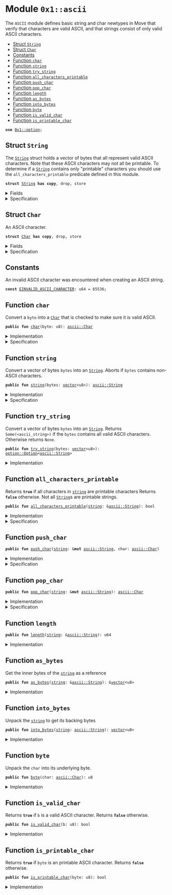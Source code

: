 
<a name="0x1_ascii"></a>

# Module `0x1::ascii`

The <code>ASCII</code> module defines basic string and char newtypes in Move that verify
that characters are valid ASCII, and that strings consist of only valid ASCII characters.


-  [Struct `String`](#0x1_ascii_String)
-  [Struct `Char`](#0x1_ascii_Char)
-  [Constants](#@Constants_0)
-  [Function `char`](#0x1_ascii_char)
-  [Function `string`](#0x1_ascii_string)
-  [Function `try_string`](#0x1_ascii_try_string)
-  [Function `all_characters_printable`](#0x1_ascii_all_characters_printable)
-  [Function `push_char`](#0x1_ascii_push_char)
-  [Function `pop_char`](#0x1_ascii_pop_char)
-  [Function `length`](#0x1_ascii_length)
-  [Function `as_bytes`](#0x1_ascii_as_bytes)
-  [Function `into_bytes`](#0x1_ascii_into_bytes)
-  [Function `byte`](#0x1_ascii_byte)
-  [Function `is_valid_char`](#0x1_ascii_is_valid_char)
-  [Function `is_printable_char`](#0x1_ascii_is_printable_char)


<pre><code><b>use</b> <a href="option.md#0x1_option">0x1::option</a>;
</code></pre>



<a name="0x1_ascii_String"></a>

## Struct `String`

The <code><a href="ascii.md#0x1_ascii_String">String</a></code> struct holds a vector of bytes that all represent
valid ASCII characters. Note that these ASCII characters may not all
be printable. To determine if a <code><a href="ascii.md#0x1_ascii_String">String</a></code> contains only "printable"
characters you should use the <code>all_characters_printable</code> predicate
defined in this module.


<pre><code><b>struct</b> <a href="ascii.md#0x1_ascii_String">String</a> <b>has</b> <b>copy</b>, drop, store
</code></pre>



<details>
<summary>Fields</summary>


<dl>
<dt>
<code>bytes: <a href="vector.md#0x1_vector">vector</a>&lt;u8&gt;</code>
</dt>
<dd>

</dd>
</dl>


</details>

<details>
<summary>Specification</summary>



<pre><code><b>invariant</b> <b>forall</b> i in 0..len(bytes): <a href="ascii.md#0x1_ascii_is_valid_char">is_valid_char</a>(bytes[i]);
</code></pre>



</details>

<a name="0x1_ascii_Char"></a>

## Struct `Char`

An ASCII character.


<pre><code><b>struct</b> <a href="ascii.md#0x1_ascii_Char">Char</a> <b>has</b> <b>copy</b>, drop, store
</code></pre>



<details>
<summary>Fields</summary>


<dl>
<dt>
<code>byte: u8</code>
</dt>
<dd>

</dd>
</dl>


</details>

<details>
<summary>Specification</summary>



<pre><code><b>invariant</b> <a href="ascii.md#0x1_ascii_is_valid_char">is_valid_char</a>(byte);
</code></pre>



</details>

<a name="@Constants_0"></a>

## Constants


<a name="0x1_ascii_EINVALID_ASCII_CHARACTER"></a>

An invalid ASCII character was encountered when creating an ASCII string.


<pre><code><b>const</b> <a href="ascii.md#0x1_ascii_EINVALID_ASCII_CHARACTER">EINVALID_ASCII_CHARACTER</a>: u64 = 65536;
</code></pre>



<a name="0x1_ascii_char"></a>

## Function `char`

Convert a <code>byte</code> into a <code><a href="ascii.md#0x1_ascii_Char">Char</a></code> that is checked to make sure it is valid ASCII.


<pre><code><b>public</b> <b>fun</b> <a href="ascii.md#0x1_ascii_char">char</a>(byte: u8): <a href="ascii.md#0x1_ascii_Char">ascii::Char</a>
</code></pre>



<details>
<summary>Implementation</summary>


<pre><code><b>public</b> <b>fun</b> <a href="ascii.md#0x1_ascii_char">char</a>(byte: u8): <a href="ascii.md#0x1_ascii_Char">Char</a> {
    <b>assert</b>!(<a href="ascii.md#0x1_ascii_is_valid_char">is_valid_char</a>(byte), <a href="ascii.md#0x1_ascii_EINVALID_ASCII_CHARACTER">EINVALID_ASCII_CHARACTER</a>);
    <a href="ascii.md#0x1_ascii_Char">Char</a> { byte }
}
</code></pre>



</details>

<details>
<summary>Specification</summary>



<pre><code><b>aborts_if</b> !<a href="ascii.md#0x1_ascii_is_valid_char">is_valid_char</a>(byte) <b>with</b> <a href="ascii.md#0x1_ascii_EINVALID_ASCII_CHARACTER">EINVALID_ASCII_CHARACTER</a>;
</code></pre>



</details>

<a name="0x1_ascii_string"></a>

## Function `string`

Convert a vector of bytes <code>bytes</code> into an <code><a href="ascii.md#0x1_ascii_String">String</a></code>. Aborts if
<code>bytes</code> contains non-ASCII characters.


<pre><code><b>public</b> <b>fun</b> <a href="string.md#0x1_string">string</a>(bytes: <a href="vector.md#0x1_vector">vector</a>&lt;u8&gt;): <a href="ascii.md#0x1_ascii_String">ascii::String</a>
</code></pre>



<details>
<summary>Implementation</summary>


<pre><code><b>public</b> <b>fun</b> <a href="string.md#0x1_string">string</a>(bytes: <a href="vector.md#0x1_vector">vector</a>&lt;u8&gt;): <a href="ascii.md#0x1_ascii_String">String</a> {
   <b>let</b> x = <a href="ascii.md#0x1_ascii_try_string">try_string</a>(bytes);
   <b>assert</b>!(
        <a href="option.md#0x1_option_is_some">option::is_some</a>(&x),
        <a href="ascii.md#0x1_ascii_EINVALID_ASCII_CHARACTER">EINVALID_ASCII_CHARACTER</a>
   );
   <a href="option.md#0x1_option_destroy_some">option::destroy_some</a>(x)
}
</code></pre>



</details>

<details>
<summary>Specification</summary>



<pre><code><b>aborts_if</b> exists i in 0..len(bytes): !<a href="ascii.md#0x1_ascii_is_valid_char">is_valid_char</a>(bytes[i]) <b>with</b> <a href="ascii.md#0x1_ascii_EINVALID_ASCII_CHARACTER">EINVALID_ASCII_CHARACTER</a>;
</code></pre>



</details>

<a name="0x1_ascii_try_string"></a>

## Function `try_string`

Convert a vector of bytes <code>bytes</code> into an <code><a href="ascii.md#0x1_ascii_String">String</a></code>. Returns
<code>Some(&lt;ascii_string&gt;)</code> if the <code>bytes</code> contains all valid ASCII
characters. Otherwise returns <code>None</code>.


<pre><code><b>public</b> <b>fun</b> <a href="ascii.md#0x1_ascii_try_string">try_string</a>(bytes: <a href="vector.md#0x1_vector">vector</a>&lt;u8&gt;): <a href="option.md#0x1_option_Option">option::Option</a>&lt;<a href="ascii.md#0x1_ascii_String">ascii::String</a>&gt;
</code></pre>



<details>
<summary>Implementation</summary>


<pre><code><b>public</b> <b>fun</b> <a href="ascii.md#0x1_ascii_try_string">try_string</a>(bytes: <a href="vector.md#0x1_vector">vector</a>&lt;u8&gt;): Option&lt;<a href="ascii.md#0x1_ascii_String">String</a>&gt; {
   <b>let</b> len = <a href="vector.md#0x1_vector_length">vector::length</a>(&bytes);
   <b>let</b> i = 0;
   <b>while</b> ({
       <b>spec</b> {
           <b>invariant</b> i &lt;= len;
           <b>invariant</b> <b>forall</b> j in 0..i: <a href="ascii.md#0x1_ascii_is_valid_char">is_valid_char</a>(bytes[j]);
       };
       i &lt; len
   }) {
       <b>let</b> possible_byte = *<a href="vector.md#0x1_vector_borrow">vector::borrow</a>(&bytes, i);
       <b>if</b> (!<a href="ascii.md#0x1_ascii_is_valid_char">is_valid_char</a>(possible_byte)) <b>return</b> <a href="option.md#0x1_option_none">option::none</a>();
       i = i + 1;
   };
   <b>spec</b> {
       <b>assert</b> i == len;
       <b>assert</b> <b>forall</b> j in 0..len: <a href="ascii.md#0x1_ascii_is_valid_char">is_valid_char</a>(bytes[j]);
   };
   <a href="option.md#0x1_option_some">option::some</a>(<a href="ascii.md#0x1_ascii_String">String</a> { bytes })
}
</code></pre>



</details>

<a name="0x1_ascii_all_characters_printable"></a>

## Function `all_characters_printable`

Returns <code><b>true</b></code> if all characters in <code><a href="string.md#0x1_string">string</a></code> are printable characters
Returns <code><b>false</b></code> otherwise. Not all <code><a href="ascii.md#0x1_ascii_String">String</a></code>s are printable strings.


<pre><code><b>public</b> <b>fun</b> <a href="ascii.md#0x1_ascii_all_characters_printable">all_characters_printable</a>(<a href="string.md#0x1_string">string</a>: &<a href="ascii.md#0x1_ascii_String">ascii::String</a>): bool
</code></pre>



<details>
<summary>Implementation</summary>


<pre><code><b>public</b> <b>fun</b> <a href="ascii.md#0x1_ascii_all_characters_printable">all_characters_printable</a>(<a href="string.md#0x1_string">string</a>: &<a href="ascii.md#0x1_ascii_String">String</a>): bool {
   <b>let</b> len = <a href="vector.md#0x1_vector_length">vector::length</a>(&<a href="string.md#0x1_string">string</a>.bytes);
   <b>let</b> i = 0;
   <b>while</b> ({
       <b>spec</b> {
           <b>invariant</b> i &lt;= len;
           <b>invariant</b> <b>forall</b> j in 0..i: <a href="ascii.md#0x1_ascii_is_printable_char">is_printable_char</a>(<a href="string.md#0x1_string">string</a>.bytes[j]);
       };
       i &lt; len
   }) {
       <b>let</b> byte = *<a href="vector.md#0x1_vector_borrow">vector::borrow</a>(&<a href="string.md#0x1_string">string</a>.bytes, i);
       <b>if</b> (!<a href="ascii.md#0x1_ascii_is_printable_char">is_printable_char</a>(byte)) <b>return</b> <b>false</b>;
       i = i + 1;
   };
   <b>spec</b> {
       <b>assert</b> i == len;
       <b>assert</b> <b>forall</b> j in 0..len: <a href="ascii.md#0x1_ascii_is_printable_char">is_printable_char</a>(<a href="string.md#0x1_string">string</a>.bytes[j]);
   };
   <b>true</b>
}
</code></pre>



</details>

<details>
<summary>Specification</summary>



<pre><code><b>ensures</b> result ==&gt; (<b>forall</b> j in 0..len(<a href="string.md#0x1_string">string</a>.bytes): <a href="ascii.md#0x1_ascii_is_printable_char">is_printable_char</a>(<a href="string.md#0x1_string">string</a>.bytes[j]));
</code></pre>



</details>

<a name="0x1_ascii_push_char"></a>

## Function `push_char`



<pre><code><b>public</b> <b>fun</b> <a href="ascii.md#0x1_ascii_push_char">push_char</a>(<a href="string.md#0x1_string">string</a>: &<b>mut</b> <a href="ascii.md#0x1_ascii_String">ascii::String</a>, char: <a href="ascii.md#0x1_ascii_Char">ascii::Char</a>)
</code></pre>



<details>
<summary>Implementation</summary>


<pre><code><b>public</b> <b>fun</b> <a href="ascii.md#0x1_ascii_push_char">push_char</a>(<a href="string.md#0x1_string">string</a>: &<b>mut</b> <a href="ascii.md#0x1_ascii_String">String</a>, char: <a href="ascii.md#0x1_ascii_Char">Char</a>) {
    <a href="vector.md#0x1_vector_push_back">vector::push_back</a>(&<b>mut</b> <a href="string.md#0x1_string">string</a>.bytes, char.byte);
}
</code></pre>



</details>

<details>
<summary>Specification</summary>



<pre><code><b>ensures</b> len(<a href="string.md#0x1_string">string</a>.bytes) == len(<b>old</b>(<a href="string.md#0x1_string">string</a>.bytes)) + 1;
</code></pre>



</details>

<a name="0x1_ascii_pop_char"></a>

## Function `pop_char`



<pre><code><b>public</b> <b>fun</b> <a href="ascii.md#0x1_ascii_pop_char">pop_char</a>(<a href="string.md#0x1_string">string</a>: &<b>mut</b> <a href="ascii.md#0x1_ascii_String">ascii::String</a>): <a href="ascii.md#0x1_ascii_Char">ascii::Char</a>
</code></pre>



<details>
<summary>Implementation</summary>


<pre><code><b>public</b> <b>fun</b> <a href="ascii.md#0x1_ascii_pop_char">pop_char</a>(<a href="string.md#0x1_string">string</a>: &<b>mut</b> <a href="ascii.md#0x1_ascii_String">String</a>): <a href="ascii.md#0x1_ascii_Char">Char</a> {
    <a href="ascii.md#0x1_ascii_Char">Char</a> { byte: <a href="vector.md#0x1_vector_pop_back">vector::pop_back</a>(&<b>mut</b> <a href="string.md#0x1_string">string</a>.bytes) }
}
</code></pre>



</details>

<details>
<summary>Specification</summary>



<pre><code><b>ensures</b> len(<a href="string.md#0x1_string">string</a>.bytes) == len(<b>old</b>(<a href="string.md#0x1_string">string</a>.bytes)) - 1;
</code></pre>



</details>

<a name="0x1_ascii_length"></a>

## Function `length`



<pre><code><b>public</b> <b>fun</b> <a href="ascii.md#0x1_ascii_length">length</a>(<a href="string.md#0x1_string">string</a>: &<a href="ascii.md#0x1_ascii_String">ascii::String</a>): u64
</code></pre>



<details>
<summary>Implementation</summary>


<pre><code><b>public</b> <b>fun</b> <a href="ascii.md#0x1_ascii_length">length</a>(<a href="string.md#0x1_string">string</a>: &<a href="ascii.md#0x1_ascii_String">String</a>): u64 {
    <a href="vector.md#0x1_vector_length">vector::length</a>(<a href="ascii.md#0x1_ascii_as_bytes">as_bytes</a>(<a href="string.md#0x1_string">string</a>))
}
</code></pre>



</details>

<a name="0x1_ascii_as_bytes"></a>

## Function `as_bytes`

Get the inner bytes of the <code><a href="string.md#0x1_string">string</a></code> as a reference


<pre><code><b>public</b> <b>fun</b> <a href="ascii.md#0x1_ascii_as_bytes">as_bytes</a>(<a href="string.md#0x1_string">string</a>: &<a href="ascii.md#0x1_ascii_String">ascii::String</a>): &<a href="vector.md#0x1_vector">vector</a>&lt;u8&gt;
</code></pre>



<details>
<summary>Implementation</summary>


<pre><code><b>public</b> <b>fun</b> <a href="ascii.md#0x1_ascii_as_bytes">as_bytes</a>(<a href="string.md#0x1_string">string</a>: &<a href="ascii.md#0x1_ascii_String">String</a>): &<a href="vector.md#0x1_vector">vector</a>&lt;u8&gt; {
   &<a href="string.md#0x1_string">string</a>.bytes
}
</code></pre>



</details>

<a name="0x1_ascii_into_bytes"></a>

## Function `into_bytes`

Unpack the <code><a href="string.md#0x1_string">string</a></code> to get its backing bytes


<pre><code><b>public</b> <b>fun</b> <a href="ascii.md#0x1_ascii_into_bytes">into_bytes</a>(<a href="string.md#0x1_string">string</a>: <a href="ascii.md#0x1_ascii_String">ascii::String</a>): <a href="vector.md#0x1_vector">vector</a>&lt;u8&gt;
</code></pre>



<details>
<summary>Implementation</summary>


<pre><code><b>public</b> <b>fun</b> <a href="ascii.md#0x1_ascii_into_bytes">into_bytes</a>(<a href="string.md#0x1_string">string</a>: <a href="ascii.md#0x1_ascii_String">String</a>): <a href="vector.md#0x1_vector">vector</a>&lt;u8&gt; {
   <b>let</b> <a href="ascii.md#0x1_ascii_String">String</a> { bytes } = <a href="string.md#0x1_string">string</a>;
   bytes
}
</code></pre>



</details>

<a name="0x1_ascii_byte"></a>

## Function `byte`

Unpack the <code>char</code> into its underlying byte.


<pre><code><b>public</b> <b>fun</b> <a href="ascii.md#0x1_ascii_byte">byte</a>(char: <a href="ascii.md#0x1_ascii_Char">ascii::Char</a>): u8
</code></pre>



<details>
<summary>Implementation</summary>


<pre><code><b>public</b> <b>fun</b> <a href="ascii.md#0x1_ascii_byte">byte</a>(char: <a href="ascii.md#0x1_ascii_Char">Char</a>): u8 {
   <b>let</b> <a href="ascii.md#0x1_ascii_Char">Char</a> { byte } = char;
   byte
}
</code></pre>



</details>

<a name="0x1_ascii_is_valid_char"></a>

## Function `is_valid_char`

Returns <code><b>true</b></code> if <code>b</code> is a valid ASCII character. Returns <code><b>false</b></code> otherwise.


<pre><code><b>public</b> <b>fun</b> <a href="ascii.md#0x1_ascii_is_valid_char">is_valid_char</a>(b: u8): bool
</code></pre>



<details>
<summary>Implementation</summary>


<pre><code><b>public</b> <b>fun</b> <a href="ascii.md#0x1_ascii_is_valid_char">is_valid_char</a>(b: u8): bool {
   b &lt;= 0x7F
}
</code></pre>



</details>

<a name="0x1_ascii_is_printable_char"></a>

## Function `is_printable_char`

Returns <code><b>true</b></code> if <code>byte</code> is an printable ASCII character. Returns <code><b>false</b></code> otherwise.


<pre><code><b>public</b> <b>fun</b> <a href="ascii.md#0x1_ascii_is_printable_char">is_printable_char</a>(byte: u8): bool
</code></pre>



<details>
<summary>Implementation</summary>


<pre><code><b>public</b> <b>fun</b> <a href="ascii.md#0x1_ascii_is_printable_char">is_printable_char</a>(byte: u8): bool {
   byte &gt;= 0x20 && // Disallow metacharacters
   <a href="ascii.md#0x1_ascii_byte">byte</a> &lt;= 0x7E // Don't allow DEL metacharacter
}
</code></pre>



</details>


[//]: # ("File containing references which can be used from documentation")
